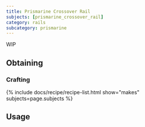 ```yaml
---
title: Prismarine Crossover Rail
subjects: [prismarine_crossover_rail]
category: rails
subcategory: prismarine
---
```


WIP

Obtaining
---------

### Crafting
{% include docs/recipe/recipe-list.html show="makes" subjects=page.subjects %}

Usage
-----
